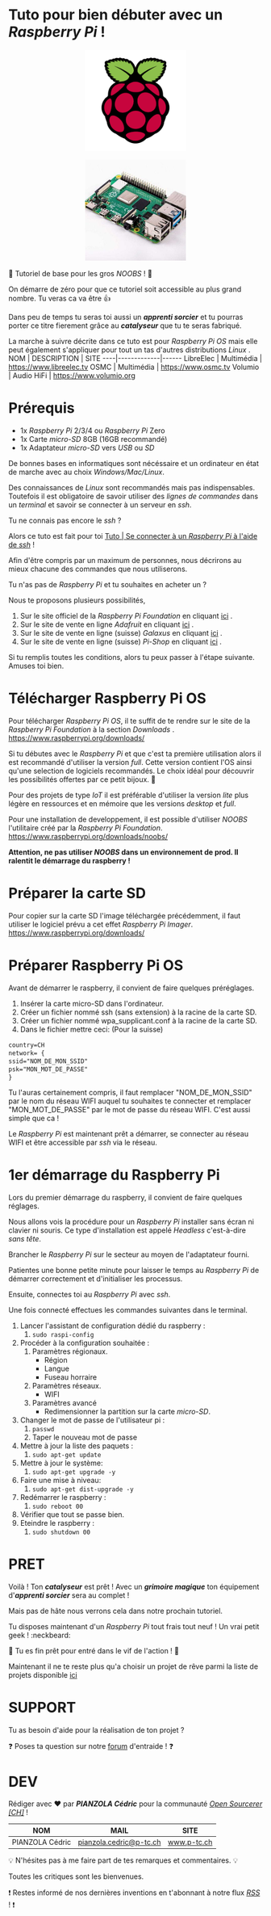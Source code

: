 # Tuto pour bien débuter avec un *Raspberry Pi* !
<p align="center">
  <img width="200" height="200" src="/img/raspberrypi-400x400.png">
</p>
<p align="center">
  <img width="200" height="200" src="/img/RASPBERRY PI - V3 - 400x400.jpg">
</p>

:checkered_flag: Tutoriel de base pour les gros *NOOBS* ! :checkered_flag:

On démarre de zéro pour que ce tutoriel soit accessible au plus grand nombre. Tu veras ca va être :thumbsup:

Dans peu de temps tu seras toi aussi un ***apprenti sorcier*** et tu pourras porter ce titre fierement grâce au ***catalyseur*** que tu te seras fabriqué.

La marche à suivre décrite dans ce tuto est pour *Raspberry Pi OS* mais elle peut également s'appliquer pour tout un tas d'autres distributions *Linux* .
NOM | DESCRIPTION | SITE
----|-------------|------
LibreElec | Multimédia | https://www.libreelec.tv
OSMC | Multimédia | https://www.osmc.tv
Volumio | Audio HiFi | https://www.volumio.org

# Prérequis
* 1x *Raspberry Pi* 2/3/4 ou *Raspberry Pi* Zero
* 1x Carte *micro-SD* 8GB (16GB recommandé)
* 1x Adaptateur *micro-SD* vers *USB* ou *SD*

De bonnes bases en informatiques sont nécéssaire et un ordinateur en état de marche avec au choix *Windows/Mac/Linux*.

Des connaissances de *Linux* sont recommandés mais pas indispensables. Toutefois il est obligatoire de savoir utiliser des *lignes de commandes* dans un *terminal* et savoir se connecter à un serveur en *ssh*.

Tu ne connais pas encore le *ssh* ?

Alors ce tuto est fait pour toi [Tuto | Se connecter à un *Raspberry Pi* à l'aide de *ssh*]() !

Afin d'être compris par un maximum de personnes, nous décrirons au mieux chacune des commandes que nous utiliserons.

Tu n'as pas de *Raspberry Pi* et tu souhaites en acheter un ?

Nous te proposons plusieurs possibilités,
1. Sur le site officiel de la *Raspberry Pi Foundation* en cliquant [ici](https://www.raspberrypi.org/) .
2. Sur le site de vente en ligne *Adafruit* en cliquant [ici](https://www.adafruit.com/) .
3. Sur le site de vente en ligne (suisse) *Galaxus* en cliquant [ici](https://www.galaxus.ch) .
4. Sur le site de vente en ligne (suisse) *Pi-Shop* en cliquant [ici](https://www.pi-shop.ch) .

Si tu remplis toutes les conditions, alors tu peux passer à l'étape suivante. Amuses toi bien.

# Télécharger Raspberry Pi OS
Pour télécharger *Raspberry Pi OS*, il te suffit de te rendre sur le site de la *Raspberry Pi Foundation* à la section *Downloads* .
https://www.raspberrypi.org/downloads/

Si tu débutes avec le *Raspberry Pi* et que c'est ta première utilisation alors il est recommandé d'utiliser la version *full*. Cette version contient l'OS ainsi qu'une selection de logiciels recommandés. Le choix idéal pour découvrir les possibilités offertes par ce petit bijoux. :gem:

Pour des projets de type *IoT* il est préférable d'utiliser la version *lite* plus légère en ressources et en mémoire que les versions *desktop* et *full*.

Pour une installation de developpement, il est possible d'utiliser *NOOBS* l'utilitaire créé par la *Raspberry Pi Foundation*.
https://www.raspberrypi.org/downloads/noobs/

**Attention, ne pas utiliser *NOOBS* dans un environnement de prod. Il ralentit le démarrage du raspberry !**

# Préparer la carte SD
Pour copier sur la carte SD l'image téléchargée précédemment, il faut utiliser le logiciel prévu a cet effet *Raspberry Pi Imager*.
https://www.raspberrypi.org/downloads/

# Préparer Raspberry Pi OS
Avant de démarrer le raspberry, il convient de faire quelques préréglages.
1. Insérer la carte micro-SD dans l'ordinateur.
2. Créer un fichier nommé ssh (sans extension) à la racine de la carte SD.
3. Créer un fichier nommé wpa_supplicant.conf à la racine de la carte SD.
4. Dans le fichier mettre ceci: (Pour la suisse)
```
country=CH
network= {
ssid="NOM_DE_MON_SSID"
psk="MON_MOT_DE_PASSE"   
}
```
Tu l'auras certainement compris, il faut remplacer "NOM_DE_MON_SSID" par le nom du réseau WIFI auquel tu souhaites te connecter et remplacer "MON_MOT_DE_PASSE" par le mot de passe du réseau WIFI. C'est aussi simple que ca !

Le *Raspberry Pi* est maintenant prêt a démarrer, se connecter au réseau WIFI et être accessible par *ssh* via le réseau.

# 1er démarrage du Raspberry Pi
Lors du premier démarrage du raspberry, il convient de faire quelques réglages.

Nous allons vois la procédure pour un *Raspberry Pi* installer sans écran ni clavier ni souris. Ce type d'installation est appelé *Headless* c'est-à-dire *sans tête*.

Brancher le *Raspberry Pi* sur le secteur au moyen de l'adaptateur fourni.

Patientes une bonne petite minute pour laisser le temps au *Raspberry Pi* de démarrer correctement et d'initialiser les processus.

Ensuite, connectes toi au *Raspberry Pi* avec *ssh*. 

Une fois connecté effectues les commandes suivantes dans le terminal.

1. Lancer l'assistant de configuration dédié du raspberry :
    1. `sudo raspi-config`
2. Procéder à la configuration souhaitée :
    1. Paramètres régionaux.
        * Région
        * Langue
        * Fuseau horraire
    2. Paramètres réseaux.
        * WIFI
    3. Paramètres avancé
        * Redimensionner la partition sur la carte *micro-SD*.
3. Changer le mot de passe de l'utilisateur pi :
    1. `passwd`
    2. Taper le nouveau mot de passe
4. Mettre à jour la liste des paquets :
    1. `sudo apt-get update`
5. Mettre à jour le système:
    1. `sudo apt-get upgrade -y`
6. Faire une mise à niveau:
    1. `sudo apt-get dist-upgrade -y`
7. Redémarrer le raspberry :
    1. `sudo reboot 00`
8. Vérifier que tout se passe bien.
9. Eteindre le raspberry :
    1. `sudo shutdown 00`

# PRET
Voilà ! Ton ***catalyseur*** est prêt ! Avec un ***grimoire magique*** ton équipement d'***apprenti sorcier*** sera au complet !

Mais pas de hâte nous verrons cela dans notre prochain tutoriel.

Tu disposes maintenant d'un *Raspberry Pi* tout frais tout neuf ! Un vrai petit geek ! :neckbeard:

:checkered_flag: Tu es fin prêt pour entré dans le vif de l'action ! :checkered_flag:


Maintenant il ne te reste plus qu'a choisir un projet de rêve parmi la liste de projets disponible [ici](howto)

# SUPPORT
Tu as besoin d'aide pour la réalisation de ton projet ?

:question: Poses ta question sur notre [forum](https://www.opensourcerer.ch/forums) d'entraide ! :question:

# DEV
Rédiger avec :heart: par ***PIANZOLA Cédric*** pour la communauté [*Open Sourcerer [CH]*](https://www.opensourcerer.ch) !

NOM | MAIL | SITE
----|------|------
PIANZOLA Cédric | pianzola.cedric@p-tc.ch | www.p-tc.ch

:bulb: N'hésites pas à me faire part de tes remarques et commentaires. :bulb:

Toutes les critiques sont les bienvenues.

:exclamation: Restes informé de nos dernières inventions en t'abonnant à notre flux [*RSS*](https://www.opensourcerer.ch/feed) ! :exclamation:
